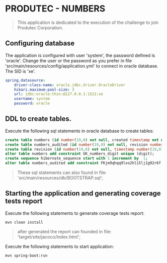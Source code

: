 # PRODUTEC - NUMBERS

> This application is dedicated to the execution of the challenge to join Produtec Corporation.

## Configuring database

The application is configured with user 'system', the password defined is 'oracle'. 
Change the user or the password as you prefer in file 'src/main/resources/config/application.yml' to connect in oracle database. The SID is 'xe'.

```yaml
spring.datasource:
    driver-class-name: oracle.jdbc.driver.OracleDriver
    hikari.maximum-pool-size: 3
    url: jdbc:oracle:thin:@127.0.0.1:1521:xe
    username: system
    password: oracle
```

## DDL to create tables.

Execute the following sql statements in oracle database to create tables:

```sql
create table numbers (id number(19,0) not null, created timestamp not null, updated timestamp, digit number(5,0) not null check (digit<=100 AND digit>=1), processing_time number(10,0) not null, primary key (id));
create table numbers_audited (id number(19,0) not null, revision number(19,0) not null, revision_type number(3,0), digit number(5,0), processing_time number(10,0), primary key (id, revision));
create table revision (id number(19,0) not null, timestamp number(19,0) not null, user_id number(19,0), primary key (id));
alter table numbers add constraint UK_numbers_digit unique (digit);
create sequence hibernate_sequence start with 1 increment by  1;
alter table numbers_audited add constraint FKjm9qhqq9lxo2hli5lj1g92r6f foreign key (revision) references revision;
```

> These sql statements can also found in file: 'src/main/resources/db/BOOTSTRAP.sql';

## Starting the application and generating coverage tests report

Execute the following statements to generate coverage tests report:
```shell script
mvn clean install
```

> after generated the report can founded in file: 'target/site/jacoco/index.html';

Execute the following statements to start application:

```shell script
mvn spring-boot:run
```
